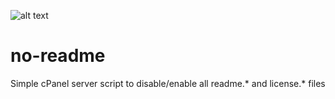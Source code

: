 ![alt text](https://intergenstudios.com/Downloads/InterGenStudios.png "InterGenStudios")

# no-readme
Simple cPanel server script to disable/enable all readme.* and license.* files
